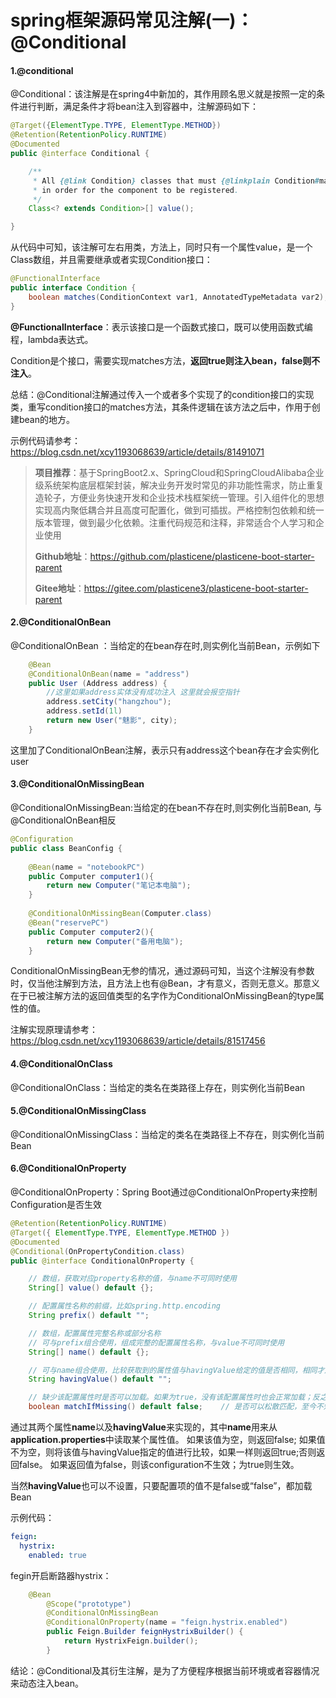 # spring框架源码常见注解(一)：@Conditional

#### 1.@conditional

@Conditional：该注解是在spring4中新加的，其作用顾名思义就是按照一定的条件进行判断，满足条件才将bean注入到容器中，注解源码如下：

```java
@Target({ElementType.TYPE, ElementType.METHOD})
@Retention(RetentionPolicy.RUNTIME)
@Documented
public @interface Conditional {

	/**
	 * All {@link Condition} classes that must {@linkplain Condition#matches match}
	 * in order for the component to be registered.
	 */
	Class<? extends Condition>[] value();

}
```

从代码中可知，该注解可左右用类，方法上，同时只有一个属性value，是一个Class数组，并且需要继承或者实现Condition接口：

```java
@FunctionalInterface
public interface Condition {
    boolean matches(ConditionContext var1, AnnotatedTypeMetadata var2);
}
```

**@FunctionalInterface**：表示该接口是一个函数式接口，既可以使用函数式编程，lambda表达式。

Condition是个接口，需要实现matches方法，**返回true则注入bean，false则不注入**。

总结：@Conditional注解通过传入一个或者多个实现了的condition接口的实现类，重写condition接口的matches方法，其条件逻辑在该方法之后中，作用于创建bean的地方。

示例代码请参考：https://blog.csdn.net/xcy1193068639/article/details/81491071

> **项目推荐**：基于SpringBoot2.x、SpringCloud和SpringCloudAlibaba企业级系统架构底层框架封装，解决业务开发时常见的非功能性需求，防止重复造轮子，方便业务快速开发和企业技术栈框架统一管理。引入组件化的思想实现高内聚低耦合并且高度可配置化，做到可插拔。严格控制包依赖和统一版本管理，做到最少化依赖。注重代码规范和注释，非常适合个人学习和企业使用
>
> **Github地址**：https://github.com/plasticene/plasticene-boot-starter-parent
>
> **Gitee地址**：https://gitee.com/plasticene3/plasticene-boot-starter-parent



#### 2.@ConditionalOnBean  

@ConditionalOnBean ：当给定的在bean存在时,则实例化当前Bean，示例如下

```java
    @Bean
    @ConditionalOnBean(name = "address")
    public User (Address address) {
        //这里如果address实体没有成功注入 这里就会报空指针
        address.setCity("hangzhou");
        address.setId(1l)
        return new User("魅影", city);
    }
```

这里加了ConditionalOnBean注解，表示只有address这个bean存在才会实例化user

#### 3.@ConditionalOnMissingBean

@ConditionalOnMissingBean:当给定的在bean不存在时,则实例化当前Bean, 与@ConditionalOnBean相反

```java
@Configuration
public class BeanConfig {
 
    @Bean(name = "notebookPC")
    public Computer computer1(){
        return new Computer("笔记本电脑");
    }
 
    @ConditionalOnMissingBean(Computer.class)
    @Bean("reservePC")
    public Computer computer2(){
        return new Computer("备用电脑");
    }
```

ConditionalOnMissingBean无参的情况，通过源码可知，当这个注解没有参数时，仅当他注解到方法，且方法上也有@Bean，才有意义，否则无意义。那意义在于已被注解方法的返回值类型的名字作为ConditionalOnMissingBean的type属性的值。

注解实现原理请参考：https://blog.csdn.net/xcy1193068639/article/details/81517456

#### 4.@ConditionalOnClass

@ConditionalOnClass：当给定的类名在类路径上存在，则实例化当前Bean

#### 5.@ConditionalOnMissingClass

@ConditionalOnMissingClass：当给定的类名在类路径上不存在，则实例化当前Bean

#### 6.@ConditionalOnProperty

@ConditionalOnProperty：Spring Boot通过@ConditionalOnProperty来控制Configuration是否生效

```java
@Retention(RetentionPolicy.RUNTIME)
@Target({ ElementType.TYPE, ElementType.METHOD })
@Documented
@Conditional(OnPropertyCondition.class)
public @interface ConditionalOnProperty {

    // 数组，获取对应property名称的值，与name不可同时使用
    String[] value() default {};

    // 配置属性名称的前缀，比如spring.http.encoding
    String prefix() default "";

    // 数组，配置属性完整名称或部分名称
    // 可与prefix组合使用，组成完整的配置属性名称，与value不可同时使用
    String[] name() default {};

    // 可与name组合使用，比较获取到的属性值与havingValue给定的值是否相同，相同才加载配置
    String havingValue() default "";

    // 缺少该配置属性时是否可以加载。如果为true，没有该配置属性时也会正常加载；反之则不会生效
    boolean matchIfMissing() default false;    // 是否可以松散匹配，至今不知道怎么使用的    boolean relaxedNames() default true;}
```

通过其两个属性**name**以及**havingValue**来实现的，其中**name**用来从**application.properties**中读取某个属性值。
如果该值为空，则返回false;
如果值不为空，则将该值与havingValue指定的值进行比较，如果一样则返回true;否则返回false。
如果返回值为false，则该configuration不生效；为true则生效。

当然**havingValue**也可以不设置，只要配置项的值不是false或“false”，都加载Bean

示例代码：

```yaml
feign:
  hystrix:
    enabled: true
```

fegin开启断路器hystrix：

```java
	@Bean
		@Scope("prototype")
		@ConditionalOnMissingBean
		@ConditionalOnProperty(name = "feign.hystrix.enabled")
		public Feign.Builder feignHystrixBuilder() {
			return HystrixFeign.builder();
		}

```

结论：@Conditional及其衍生注解，是为了方便程序根据当前环境或者容器情况来动态注入bean。

